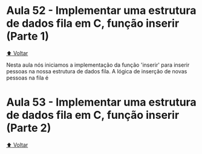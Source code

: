 # Aula 52 - Implementar uma estrutura de dados fila em C, função inserir (Parte 1)

[:arrow_up: Voltar](https://github.com/Geofisicando/C-orientado-a-testes#%C3%ADndice)

Nesta aula nós iniciamos a implementação da função 'inserir' para inserir pessoas na nossa estrutura de dados fila. A lógica de inserção de novas pessoas
na fila é

# Aula 53 - Implementar uma estrutura de dados fila em C, função inserir (Parte 2)

[:arrow_up: Voltar](https://github.com/Geofisicando/C-orientado-a-testes#%C3%ADndice)
